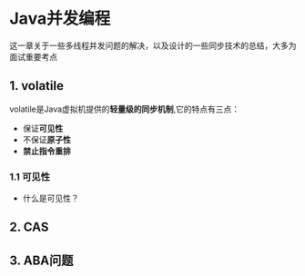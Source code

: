 # Java并发编程
这一章关于一些多线程并发问题的解决，以及设计的一些同步技术的总结，大多为面试重要考点
## 1. volatile
volatile是Java虚拟机提供的**轻量级的同步机制**,它的特点有三点：
* 保证**可见性**
* 不保证**原子性**
* **禁止指令重排**
### 1.1 可见性
* 什么是可见性？
## 2. CAS

## 3. ABA问题
